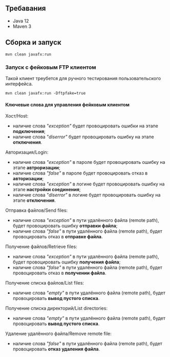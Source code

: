 ## Требавания

- Java 12
- Maven 3

## Сборка и запуск

```shell
mvn clean javafx:run
```

### Запуск с фейковым FTP клиентом

Такой клиент треубется для ручного тестирования пользовательского интерфейса.

```shell
mvn clean javafx:run -Dftpfake=true
```

#### Ключевые слова для управления фейковым клиентом

Хост/Host:

- наличие слова _"exception"_ будет провоцировать ошибки на этапе **подключения**;
- наличие слова _"diserror"_ будет провоцировать ошибку на этапе **отключения**.

Авторизация/Login:

- наличие слова _"exception"_ в пароле будет провоцировать ошибку на этапе **автроризации**;
- наличие слова _"false"_ в пароле будет провоцировать отказ в **авторизации**;
- наличие слова _"exception"_ в логине будет провоцировать ошибку на этапе **настройки соединения**;
- наличие слова _"diserror"_ в логине будет провоцировать ошибку на этапе **отключения**.

Отправка файлов/Send files:

- наличие слова _"exception"_ в пути удалённого файла (remote path), будет провоцировать ошибку **отправки файла**;
- наличие слова _"false"_ в пути удалённого файла (remote path), будет провоцировать отказ в **отправке файла**.

Получение файлов/Retrieve files:

- наличие слова _"exception"_ в пути удалённого файла (remote path), будет провоцировать ошибку **получения файла**;
- наличие слова _"false"_ в пути удалённого файла (remote path), будет провоцировать отказ в **получении файла**.

Получение списка файлов/List files:

- наличие слова _"empty"_ в пути удалённого файла (remote path), будет провоцировать **вывод пустого списка**.

Получение списка директорий/List directories:

- наличие слова _"empty"_ в пути удалённого файла (remote path), будет провоцировать **вывод пустого списка**.

Удаление удалённого файла/Remove remote file:

- наличие слова _"false"_ в пути удалённого файла (remote path), будет провоцировать **отказ удаления файла**.

 